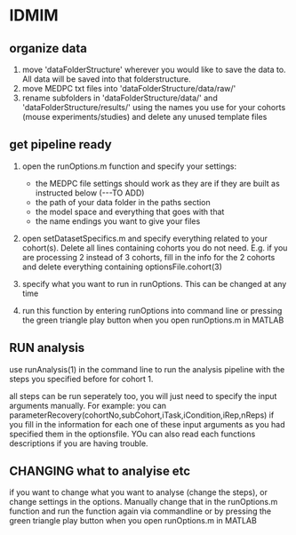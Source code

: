 # IDMIM



## organize data 
1) move 'dataFolderStructure' wherever you would like to save the data to. All data will be saved into that folderstructure.
2) move MEDPC txt files into 'dataFolderStructure/data/raw/'
3) rename subfolders in 'dataFolderStructure/data/' and 'dataFolderStructure/results/' using the names you use for your cohorts (mouse experiments/studies) and delete any unused template files


## get pipeline ready
1) open the runOptions.m function and specify your settings:
    * the MEDPC file settings should work as they are if they are built as instructed below (---TO ADD)
    * the path of your data folder in the paths section
    * the model space and everything that goes with that
    * the name endings you want to give your files

2) open setDatasetSpecifics.m and specify everything related to your cohort(s). Delete all lines containing cohorts you do not need. E.g. if you are processing 2 instead of 3 cohorts, fill in the info for the 2 cohorts and delete everything containing optionsFile.cohort(3)

3) specify what you want to run in runOptions. This can be changed at any time

4) run this function by entering runOptions into command line or pressing the green triangle play button when you open runOptions.m in MATLAB


## RUN analysis

use runAnalysis(1) in the command line to run the analysis pipeline with the steps you specified before for cohort 1.

all steps can be run seperately too, you will just need to specify the input arguments manually. 
For example: you can parameterRecovery(cohortNo,subCohort,iTask,iCondition,iRep,nReps) if you fill in the information for each one of these input arguments as you had specified them in the optionsfile. YOu can also read each functions descriptions if you are having trouble.


## CHANGING what to analyise etc
 
 if you want to change what you want to analyse (change the steps), or change settings in the options. Manually change that in the runOptions.m function and run the function again via commandline or by pressing the green triangle play button when you open runOptions.m in MATLAB
